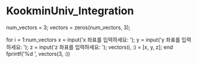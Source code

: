 # KookminUniv_Integration
num_vectors = 3;
vectors = zeros(num_vectors, 3);

for i = 1:num_vectors
    x = input('x 좌표를 입력하세요: ');
    y = input('y 좌표를 입력하세요: ');
    z = input('z 좌표를 입력하세요: ');
    vectors(i, :) = [x, y, z];
end
fprintf('%d ', vectors(3, :))
